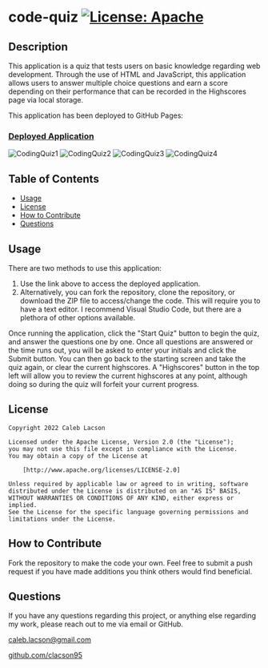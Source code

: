 # code-quiz [![License: Apache](https://img.shields.io/badge/License-Apache_2.0-blue.svg)](https://opensource.org/licenses/Apache-2.0)

## Description
This application is a quiz that tests users on basic knowledge regarding web development. Through the use of HTML and JavaScript, this application allows users to answer multiple choice questions and earn a score depending on their performance that can be recorded in the Highscores page via local storage.

This application has been deployed to GitHub Pages: 
### [Deployed Application](https://clacson95.github.io/code-quiz/)

![CodingQuiz1](https://user-images.githubusercontent.com/108302822/207964227-41a008f3-19eb-42ac-b5db-fd087c28c35b.png)
![CodingQuiz2](https://user-images.githubusercontent.com/108302822/207964256-db82b993-4d0c-4f57-a71a-b6ef710d1840.png)
![CodingQuiz3](https://user-images.githubusercontent.com/108302822/207964272-e69e49e6-6a8a-4d74-a234-51327f8891bd.png)
![CodingQuiz4](https://user-images.githubusercontent.com/108302822/207964280-46f8332f-1170-423b-bf8d-3adea1d9cfe7.png)

## Table of Contents
* [Usage](#usage)
* [License](#license)
* [How to Contribute](#how-to-contribute)
* [Questions](#questions)

## Usage
There are two methods to use this application:

1. Use the link above to access the deployed application. 
2. Alternatively, you can fork the repository, clone the repository, or download the ZIP file to access/change the code. This will require you to have a text editor. I recommend Visual Studio Code, but there are a plethora of other options available.

Once running the application, click the "Start Quiz" button to begin the quiz, and answer the questions one by one. Once all questions are answered or the time runs out, you will be asked to enter your initials and click the Submit button. You can then go back to the starting screen and take the quiz again, or clear the current highscores. A "Highscores" button in the top left will allow you to review the current highscores at any point, although doing so during the quiz will forfeit your current progress.

## License

    Copyright 2022 Caleb Lacson

    Licensed under the Apache License, Version 2.0 (the "License");
    you may not use this file except in compliance with the License.
    You may obtain a copy of the License at

        [http://www.apache.org/licenses/LICENSE-2.0]

    Unless required by applicable law or agreed to in writing, software
    distributed under the License is distributed on an "AS IS" BASIS,
    WITHOUT WARRANTIES OR CONDITIONS OF ANY KIND, either express or implied.
    See the License for the specific language governing permissions and
    limitations under the License.

## How to Contribute
Fork the repository to make the code your own. Feel free to submit a push request if you have made additions you think others would find beneficial.

## Questions
If you have any questions regarding this project, or anything else regarding my work, please reach out to me via email or GitHub.

[caleb.lacson@gmail.com](caleb.lacson@gmail.com)
  
[github.com/clacson95](github.com/clacson95)
